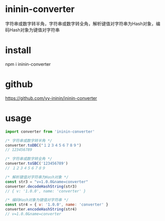 # ininin-converter
字符串或数字转半角，字符串或数字转全角，解析键值对字符串为Hash对象，编码Hash对象为键值对字符串

# install
npm i ininin-converter

# github
https://github.com/yy-ininin/ininin-converter

# usage
```javascript
import converter from 'ininin-converter'

/* 字符串或数字转半角 */
converter.toDBC("１２３４５６７８９")
// 123456789

/* 字符串或数字转全角 */
converter.toSBC('123456789')
// １２３４５６７８９

/* 解析键值对字符串为Hash对象 */
const str3 = "v=1.0.0&name=converter"
converter.decodeHashString(str3)
// { v: '1.0.0', name: 'converter' }

/* 编码Hash对象为键值对字符串 */
const str4 = { v: '1.0.0', name: 'converter' }
converter.encodeHashString(str4)
// v=1.0.0&name=converter
```
